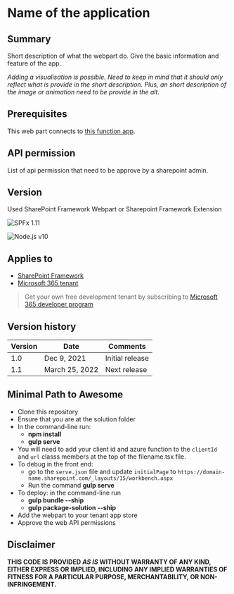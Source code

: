 # Name of the application

## Summary

Short description of what the webpart do. Give the basic information and feature of the app.

_Adding a visualisation is possible. Need to keep in mind that it should only reflect what is provide in the short description. Plus, an short description of the image or animation need to be provide in the alt._

## Prerequisites

This web part connects to [this function app](https://github.com/gcxchange-gcechange/appsvc-fnc-dev-userstats).

## API permission

List of api permission that need to be approve by a sharepoint admin.

## Version

Used SharePoint Framework Webpart or Sharepoint Framework Extension

![SPFx 1.11](https://img.shields.io/badge/SPFx-1.11-green.svg)

![Node.js v10](https://img.shields.io/badge/Node.js-10.22.0-green.svg)

## Applies to

- [SharePoint Framework](https://aka.ms/spfx)
- [Microsoft 365 tenant](https://docs.microsoft.com/en-us/sharepoint/dev/spfx/set-up-your-developer-tenant)

> Get your own free development tenant by subscribing to [Microsoft 365 developer program](http://aka.ms/o365devprogram)

## Version history

| Version | Date           | Comments        |
| ------- | -------------- | --------------- |
| 1.0     | Dec 9, 2021    | Initial release |
| 1.1     | March 25, 2022 | Next release    |

## Minimal Path to Awesome

- Clone this repository
- Ensure that you are at the solution folder
- In the command-line run:
  - **npm install**
  - **gulp serve**
- You will need to add your client id and azure function to the `clientId` and `url` classs members at the top of the filename.tsx file.
- To debug in the front end:
  - go to the `serve.json` file and update `initialPage` to `https://domain-name.sharepoint.com/_layouts/15/workbench.aspx`
  - Run the command **gulp serve**
- To deploy: in the command-line run
  - **gulp bundle --ship**
  - **gulp package-solution --ship**
- Add the webpart to your tenant app store
- Approve the web API permissions

## Disclaimer

**THIS CODE IS PROVIDED _AS IS_ WITHOUT WARRANTY OF ANY KIND, EITHER EXPRESS OR IMPLIED, INCLUDING ANY IMPLIED WARRANTIES OF FITNESS FOR A PARTICULAR PURPOSE, MERCHANTABILITY, OR NON-INFRINGEMENT.**
